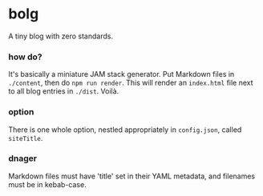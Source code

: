 # bolg
A tiny blog with zero standards.

### how do?
It's basically a miniature JAM stack generator. Put  Markdown files in `./content`, then do `npm run render`. This will render an `index.html` file next to all blog entries in `./dist`. Voilà.

### option
There is one whole option, nestled appropriately in `config.json`, called `siteTitle`.

### dnager
Markdown files must have 'title' set in their YAML metadata, and filenames must be in kebab-case.
